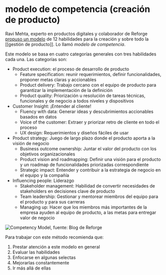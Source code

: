 # modelo de competencia (creación de producto)
Ravi Mehta, experto en productos digitales y colaborador de Reforge [propuso un modelo](https://www.reforge.com/previews/product/product-manager-skills) de 12 habilidades para la creación y sobre todo la [[gestión de producto]]. Lo llamó *modelo de competencia*.

Este modelo se basa en cuatro categorías generales con tres habilidades cada una. Las categorías son:

- Product execution: el proceso de desarrollo de producto
    - Feature specification: reunir requerimientos, definir funcionalidades, proponer metas claras y accionables
    - Product delivery: Trabajo cercano con el equipo de producto para garantizar la implementación de la definición
    - Product quality: Priorización u resolución de tareas técnicas, funcionales y de negocio a todos niveles y dispositivos
- Customer Insight: ¡Entender al cliente!
    - Fluency with data: Generar ideas y descubrimientos accionables basados en datos
    - Voice of the customer: Extraer y priorizar retro de cliente en todo el proceso
    - UX design: Requerimientos y diseños fáciles de usar
- Product strategy: Juego de largo plazo donde el producto aporta a la visión de negocio
    - Business outcome ownership: Juntar el valor del producto con los objetivos organizacionales
    - Product vision and roadmapping: Definir una visión para el producto y un roadmap de funcionalidades priorizadas correspondiente
    - Strategic impact: Entender y contribuir a la estrategia de negocio en el equipo y la compañía
- Influencing people: Liderazgo
    - Stakeholder management: Habilidad de convertir necesidades de stakeholders en decisiones clave de producto
    - Team leadership: Gestionar y mentorear miembros del equipo para el producto y para sus carreras
    - Managing up: Hacer que los miembros más importantes de la empresa ayuden al equipo de producto, a las metas para entregar valor de negocio

![Competency Model, fuente: Blog de Reforge](https://images.squarespace-cdn.com/content/v1/62ffb1320eb3a417405f1ced/ea0fbe91-7178-4bac-a002-c37242483522/12+Product+Manager+Skills-+Product+Manager+Competency+Model.jpg)

Para trabajar con este método recomienda que:

1. Prestar atención a este modelo en general
2. Evaluar las habilidades
3. Enfocarse en algunas selectas
4. Mejorarlas constantemente
5. Ir más allá de ellas
